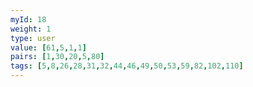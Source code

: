 ```yaml
---
myId: 18
weight: 1
type: user
value: [61,5,1,1]
pairs: [1,30,20,5,80]
tags: [5,8,26,28,31,32,44,46,49,50,53,59,82,102,110]
---
```

